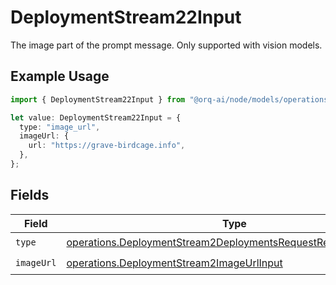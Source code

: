 # DeploymentStream22Input

The image part of the prompt message. Only supported with vision models.

## Example Usage

```typescript
import { DeploymentStream22Input } from "@orq-ai/node/models/operations";

let value: DeploymentStream22Input = {
  type: "image_url",
  imageUrl: {
    url: "https://grave-birdcage.info",
  },
};
```

## Fields

| Field                                                                                                                                          | Type                                                                                                                                           | Required                                                                                                                                       | Description                                                                                                                                    |
| ---------------------------------------------------------------------------------------------------------------------------------------------- | ---------------------------------------------------------------------------------------------------------------------------------------------- | ---------------------------------------------------------------------------------------------------------------------------------------------- | ---------------------------------------------------------------------------------------------------------------------------------------------- |
| `type`                                                                                                                                         | [operations.DeploymentStream2DeploymentsRequestRequestBodyType](../../models/operations/deploymentstream2deploymentsrequestrequestbodytype.md) | :heavy_check_mark:                                                                                                                             | N/A                                                                                                                                            |
| `imageUrl`                                                                                                                                     | [operations.DeploymentStream2ImageUrlInput](../../models/operations/deploymentstream2imageurlinput.md)                                         | :heavy_check_mark:                                                                                                                             | N/A                                                                                                                                            |